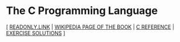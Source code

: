 # The C Programming Language

[ [READONLY.LINK](https://readonly.link/books/https://books.xieyuheng.com/the-c-programming-language/book.json)
| [WIKIPEDIA PAGE OF THE BOOK](https://en.wikipedia.org/wiki/The_C_Programming_Language)
| [C REFERENCE](https://en.cppreference.com/w/c)
| [EXERCISE SOLUTIONS](https://clc-wiki.net/wiki/K&R2_solutions) ]
